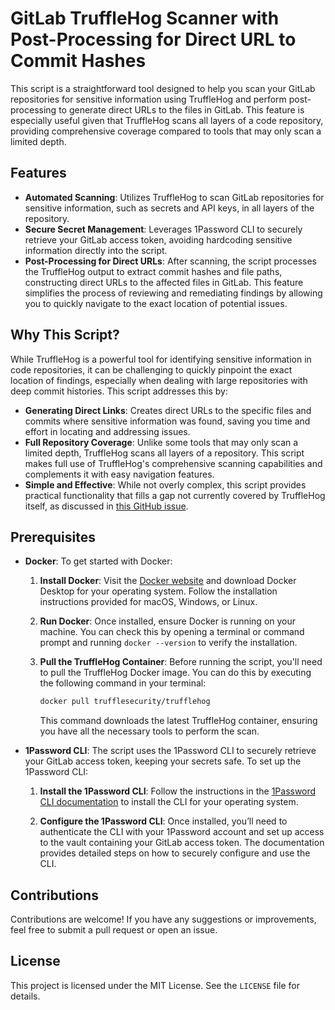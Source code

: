 # GitLab TruffleHog Scanner with Post-Processing for Direct URL to Commit Hashes

This script is a straightforward tool designed to help you scan your GitLab repositories for sensitive information using TruffleHog and perform post-processing to generate direct URLs to the files in GitLab. This feature is especially useful given that TruffleHog scans all layers of a code repository, providing comprehensive coverage compared to tools that may only scan a limited depth.

## Features

- **Automated Scanning**: Utilizes TruffleHog to scan GitLab repositories for sensitive information, such as secrets and API keys, in all layers of the repository.
- **Secure Secret Management**: Leverages 1Password CLI to securely retrieve your GitLab access token, avoiding hardcoding sensitive information directly into the script.
- **Post-Processing for Direct URLs**: After scanning, the script processes the TruffleHog output to extract commit hashes and file paths, constructing direct URLs to the affected files in GitLab. This feature simplifies the process of reviewing and remediating findings by allowing you to quickly navigate to the exact location of potential issues.

## Why This Script?

While TruffleHog is a powerful tool for identifying sensitive information in code repositories, it can be challenging to quickly pinpoint the exact location of findings, especially when dealing with large repositories with deep commit histories. This script addresses this by:

- **Generating Direct Links**: Creates direct URLs to the specific files and commits where sensitive information was found, saving you time and effort in locating and addressing issues.
- **Full Repository Coverage**: Unlike some tools that may only scan a limited depth, TruffleHog scans all layers of a repository. This script makes full use of TruffleHog's comprehensive scanning capabilities and complements it with easy navigation features.
- **Simple and Effective**: While not overly complex, this script provides practical functionality that fills a gap not currently covered by TruffleHog itself, as discussed in [this GitHub issue](https://github.com/trufflesecurity/trufflehog/issues/781).

## Prerequisites

- **Docker**: To get started with Docker:

  1. **Install Docker**: Visit the [Docker website](https://www.docker.com/products/docker-desktop) and download Docker Desktop for your operating system. Follow the installation instructions provided for macOS, Windows, or Linux.
  
  2. **Run Docker**: Once installed, ensure Docker is running on your machine. You can check this by opening a terminal or command prompt and running `docker --version` to verify the installation.

  3. **Pull the TruffleHog Container**: Before running the script, you'll need to pull the TruffleHog Docker image. You can do this by executing the following command in your terminal:
     ```bash
     docker pull trufflesecurity/trufflehog
     ```
     This command downloads the latest TruffleHog container, ensuring you have all the necessary tools to perform the scan.

- **1Password CLI**: The script uses the 1Password CLI to securely retrieve your GitLab access token, keeping your secrets safe. To set up the 1Password CLI:

  1. **Install the 1Password CLI**: Follow the instructions in the [1Password CLI documentation](https://developer.1password.com/docs/cli/get-started/) to install the CLI for your operating system.
  
  2. **Configure the 1Password CLI**: Once installed, you’ll need to authenticate the CLI with your 1Password account and set up access to the vault containing your GitLab access token. The documentation provides detailed steps on how to securely configure and use the CLI.


## Contributions

Contributions are welcome! If you have any suggestions or improvements, feel free to submit a pull request or open an issue.

## License

This project is licensed under the MIT License. See the `LICENSE` file for details.

